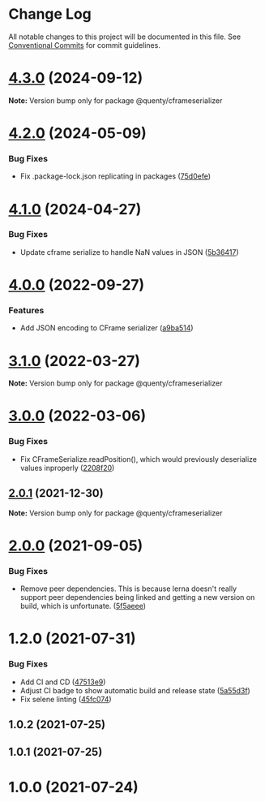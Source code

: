 # Change Log

All notable changes to this project will be documented in this file.
See [Conventional Commits](https://conventionalcommits.org) for commit guidelines.

# [4.3.0](https://github.com/Quenty/NevermoreEngine/compare/@quenty/cframeserializer@4.2.0...@quenty/cframeserializer@4.3.0) (2024-09-12)

**Note:** Version bump only for package @quenty/cframeserializer





# [4.2.0](https://github.com/Quenty/NevermoreEngine/compare/@quenty/cframeserializer@4.1.0...@quenty/cframeserializer@4.2.0) (2024-05-09)


### Bug Fixes

* Fix .package-lock.json replicating in packages ([75d0efe](https://github.com/Quenty/NevermoreEngine/commit/75d0efeef239f221d93352af71a5b3e930ec23c5))





# [4.1.0](https://github.com/Quenty/NevermoreEngine/compare/@quenty/cframeserializer@4.0.0...@quenty/cframeserializer@4.1.0) (2024-04-27)


### Bug Fixes

* Update cframe serialize to handle NaN values in JSON ([5b36417](https://github.com/Quenty/NevermoreEngine/commit/5b36417a9fb6256a79118897364febd4dabb0d1e))





# [4.0.0](https://github.com/Quenty/NevermoreEngine/compare/@quenty/cframeserializer@3.1.0...@quenty/cframeserializer@4.0.0) (2022-09-27)


### Features

* Add JSON encoding to CFrame serializer ([a9ba514](https://github.com/Quenty/NevermoreEngine/commit/a9ba5146ad3afb7d14d5320b104359b16c3d68a1))





# [3.1.0](https://github.com/Quenty/NevermoreEngine/compare/@quenty/cframeserializer@3.0.0...@quenty/cframeserializer@3.1.0) (2022-03-27)

**Note:** Version bump only for package @quenty/cframeserializer





# [3.0.0](https://github.com/Quenty/NevermoreEngine/compare/@quenty/cframeserializer@2.0.1...@quenty/cframeserializer@3.0.0) (2022-03-06)


### Bug Fixes

* Fix CFrameSerialize.readPosition(), which would previously deserialize values inproperly ([2208f20](https://github.com/Quenty/NevermoreEngine/commit/2208f20f99e49a64efe621c28af8140db1af3ce5))





## [2.0.1](https://github.com/Quenty/NevermoreEngine/compare/@quenty/cframeserializer@2.0.0...@quenty/cframeserializer@2.0.1) (2021-12-30)

**Note:** Version bump only for package @quenty/cframeserializer





# [2.0.0](https://github.com/Quenty/NevermoreEngine/compare/@quenty/cframeserializer@1.2.0...@quenty/cframeserializer@2.0.0) (2021-09-05)


### Bug Fixes

* Remove peer dependencies. This is because lerna doesn't really support peer dependencies being linked and getting a new version on build, which is unfortunate. ([5f5aeee](https://github.com/Quenty/NevermoreEngine/commit/5f5aeeea8de9975435309e53679f0ef7064f9dd0))





# 1.2.0 (2021-07-31)


### Bug Fixes

* Add CI and CD ([47513e9](https://github.com/Quenty/NevermoreEngine/commit/47513e9b568162707534af132396dd8756947dd3))
* Adjust CI badge to show automatic build and release state ([5a55d3f](https://github.com/Quenty/NevermoreEngine/commit/5a55d3f19bf8d66a760d67da9b56ed47fab74656))
* Fix selene linting ([45fc074](https://github.com/Quenty/NevermoreEngine/commit/45fc07489ee59127ac6582689f19a0e87c1e5b5a))



## 1.0.2 (2021-07-25)



## 1.0.1 (2021-07-25)



# 1.0.0 (2021-07-24)
